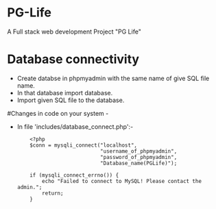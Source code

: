 # PG-Life
A Full stack web development Project "PG Life"

# Database connectivity
- Create databse in phpmyadmin with the same name of give SQL file name.
- In that database import database.
- Import given SQL file to the database.

#Changes in code on your system -
- In file 'includes/database_connect.php':-
          
          <?php
          $conn = mysqli_connect("localhost",
                                 "username_of_phpmyadmin", 
                                 "password_of_phpmyadmin",
                                 "Database_name(PGLife)");

          if (mysqli_connect_errno()) {
              echo "Failed to connect to MySQL! Please contact the admin.";
              return;
          }
